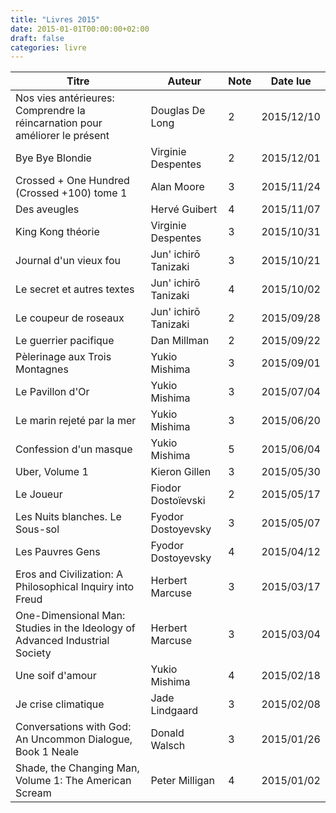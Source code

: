 ```yaml
---
title: "Livres 2015"
date: 2015-01-01T00:00:00+02:00
draft: false
categories: livre
---
```


| Titre      | Auteur | Note | Date lue |
| ----------- | ----------- | ----------- | ----------- |
| Nos vies antérieures: Comprendre la réincarnation pour améliorer le présent	| Douglas De Long	| 2	| 2015/12/10 |
| Bye Bye Blondie	| Virginie Despentes	| 2	| 2015/12/01 |
| Crossed + One Hundred (Crossed +100) tome 1	| Alan Moore	| 3	| 2015/11/24 |
| Des aveugles	| Hervé Guibert	| 4	| 2015/11/07 |
| King Kong théorie	| Virginie Despentes	| 3	| 2015/10/31 |
| Journal d'un vieux fou	| Jun' ichirō Tanizaki	| 3	| 2015/10/21 |
| Le secret et autres textes	| Jun' ichirō Tanizaki	| 4	| 2015/10/02 |
| Le coupeur de roseaux	| Jun' ichirō Tanizaki	| 2	| 2015/09/28 |
| Le guerrier pacifique	| Dan Millman	| 2	| 2015/09/22 |
| Pèlerinage aux Trois Montagnes	| Yukio Mishima	| 3	| 2015/09/01 |
| Le Pavillon d'Or	| Yukio Mishima	| 3	| 2015/07/04 |
| Le marin rejeté par la mer	| Yukio Mishima	| 3	| 2015/06/20 |
| Confession d'un masque	| Yukio Mishima	| 5	| 2015/06/04 |
| Uber, Volume 1	| Kieron Gillen	| 3	| 2015/05/30 |
| Le Joueur	| Fiodor Dostoïevski	| 2	| 2015/05/17 |
| Les Nuits blanches. Le Sous-sol	| Fyodor Dostoyevsky	| 3	| 2015/05/07 |
| Les Pauvres Gens	| Fyodor Dostoyevsky	| 4	| 2015/04/12 |
| Eros and Civilization: A Philosophical Inquiry into Freud	| Herbert Marcuse	| 3	| 2015/03/17 |
| One-Dimensional Man: Studies in the Ideology of Advanced Industrial Society	| Herbert Marcuse	| 3	| 2015/03/04 |
| Une soif d'amour	| Yukio Mishima	| 4	| 2015/02/18 |
| Je crise climatique	| Jade Lindgaard	| 3	| 2015/02/08 |
| Conversations with God: An Uncommon Dialogue, Book 1	Neale | Donald Walsch	| 3	| 2015/01/26 |
| Shade, the Changing Man, Volume 1: The American Scream	| Peter Milligan	| 4	| 2015/01/02 |